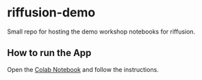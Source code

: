 # riffusion-demo
Small repo for hosting the demo workshop notebooks for riffusion.


## How to run the App

Open the [Colab Notebook]([GPU_accelerated_streamlit_host.ipynb](https://colab.research.google.com/github/rmnrnm/riffusion-demo/blob/main/GPU_accelerated_streamlit_host.ipynb)) and follow the instructions.


